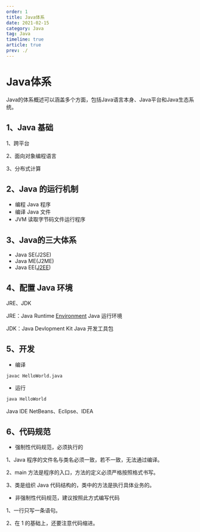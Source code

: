 ```yaml
---
order: 1
title: Java体系
date: 2021-02-15
category: Java
tag: Java
timeline: true
article: true
prev: ./
---
```


# Java体系

Java的体系概述可以涵盖多个方面，包括Java语言本身、Java平台和Java生态系统。

## 1、Java 基础

1、跨平台

2、面向对象编程语言

3、分布式计算

## 2、Java 的运行机制

- 编程 Java 程序
- 编译 Java 文件
- JVM 读取字节码文件运行程序

## 3、Java的三大体系

- Java SE(J2SE)
- Java ME(J2ME)
- Java EE([J2EE](https://so.csdn.net/so/search?q=J2EE&spm=1001.2101.3001.7020))

## 4、配置 Java 环境

JRE、JDK

JRE：Java Runtime [Environment](https://so.csdn.net/so/search?q=Environment&spm=1001.2101.3001.7020) Java 运行环境

JDK：Java Devlopment Kit Java 开发工具包

## 5、开发

- 编译

```shell
javac HelloWorld.java
```

- 运行

```bash
java HelloWorld
```

Java IDE
NetBeans、Eclipse、IDEA

## 6、代码规范

- 强制性代码规范，必须执行的

1、Java 程序的文件名与类名必须一致，若不一致，无法通过编译。

2、main 方法是程序的入口，方法的定义必须严格按照格式书写。

3、类是组织 Java 代码结构的，类中的方法是执行具体业务的。

- 非强制性代码规范，建议按照此方式编写代码

1、一行只写一条语句。

2、在 1 的基础上，还要注意代码缩进。